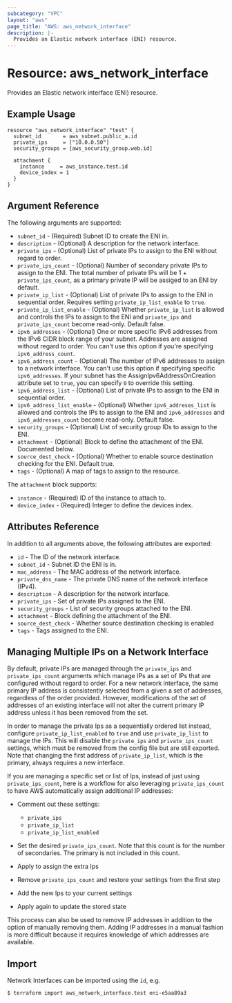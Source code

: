 ```yaml
---
subcategory: "VPC"
layout: "aws"
page_title: "AWS: aws_network_interface"
description: |-
  Provides an Elastic network interface (ENI) resource.
---
```


# Resource: aws_network_interface

Provides an Elastic network interface (ENI) resource.

## Example Usage

```hcl
resource "aws_network_interface" "test" {
  subnet_id       = aws_subnet.public_a.id
  private_ips     = ["10.0.0.50"]
  security_groups = [aws_security_group.web.id]

  attachment {
    instance     = aws_instance.test.id
    device_index = 1
  }
}
```

## Argument Reference

The following arguments are supported:

* `subnet_id` - (Required) Subnet ID to create the ENI in.
* `description` - (Optional) A description for the network interface.
* `private_ips` - (Optional) List of private IPs to assign to the ENI without regard to order.
* `private_ips_count` - (Optional) Number of secondary private IPs to assign to the ENI. The total number of private IPs will be 1 + `private_ips_count`, as a primary private IP will be assiged to an ENI by default.
* `private_ip_list` - (Optional) List of private IPs to assign to the ENI in sequential order. Requires setting `private_ip_list_enable` to `true`.
* `private_ip_list_enable` - (Optional) Whether `private_ip_list` is allowed and controls the IPs to assign to the ENI and `private_ips` and `private_ips_count` become read-only. Default false.
* `ipv6_addresses` - (Optional) One or more specific IPv6 addresses from the IPv6 CIDR block range of your subnet. Addresses are assigned without regard to order. You can't use this option if you're specifying `ipv6_address_count`.
* `ipv6_address_count` - (Optional) The number of IPv6 addresses to assign to a network interface. You can't use this option if specifying specific `ipv6_addresses`. If your subnet has the AssignIpv6AddressOnCreation attribute set to `true`, you can specify `0` to override this setting.
* `ipv6_address_list` - (Optional) List of private IPs to assign to the ENI in sequential order.
* `ipv6_address_list_enable` - (Optional) Whether `ipv6_addreses_list` is allowed and controls the IPs to assign to the ENI and `ipv6_addresses` and `ipv6_addresses_count` become read-only. Default false.
* `security_groups` - (Optional) List of security group IDs to assign to the ENI.
* `attachment` - (Optional) Block to define the attachment of the ENI. Documented below.
* `source_dest_check` - (Optional) Whether to enable source destination checking for the ENI. Default true.
* `tags` - (Optional) A map of tags to assign to the resource.

The `attachment` block supports:

* `instance` - (Required) ID of the instance to attach to.
* `device_index` - (Required) Integer to define the devices index.

## Attributes Reference

In addition to all arguments above, the following attributes are exported:

* `id` - The ID of the network interface.
* `subnet_id` - Subnet ID the ENI is in.
* `mac_address` - The MAC address of the network interface.
* `private_dns_name` - The private DNS name of the network interface (IPv4).
* `description` - A description for the network interface.
* `private_ips` - Set of private IPs assigned to the ENI.
* `security_groups` - List of security groups attached to the ENI.
* `attachment` - Block defining the attachment of the ENI.
* `source_dest_check` - Whether source destination checking is enabled
* `tags` - Tags assigned to the ENI.

## Managing Multiple IPs on a Network Interface

By default, private IPs are managed through the `private_ips` and `private_ips_count` arguments which manage IPs as a set of IPs that are configured without regard to order. For a new network interface, the same primary IP address is consistently selected from a given a set of addresses, regardless of the order provided. However, modifications of the set of addresses of an existing interface will not alter the current primary IP address unless it has been removed from the set.

In order to manage the private Ips as a sequentially ordered list instead, configure `private_ip_list_enabled` to `true` and use `private_ip_list` to manage the IPs. This will disable the `private_ips` and `private_ips_count` settings, which must be removed from the config file but are still exported. Note that changing the first address of `private_ip_list`, which is the primary, always requires a new interface.

If you are managing a specific set or list of Ips, instead of just using `private_ips_count`, here is a workflow for also leveraging `private_ips_count` to have AWS automatically assign additional IP addresses:

* Comment out these settings:

    * `private_ips`
    * `private_ip_list`
    * `private_ip_list_enabled`

* Set the desired `private_ips_count`. Note that this count is for the number of secondaries. The primary is not included in this count.
* Apply to assign the extra Ips
* Remove `private_ips_count` and restore your settings from the first step
* Add the new Ips to your current settings
* Apply again to update the stored state

This process can also be used to remove IP addresses in addition to the option of manually removing them. Adding IP addresses in a manual fashion is more difficult because it requires knowledge of which addresses are available.

## Import

Network Interfaces can be imported using the `id`, e.g.

```
$ terraform import aws_network_interface.test eni-e5aa89a3
```
